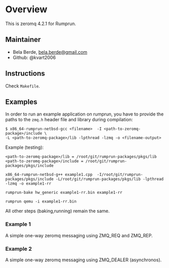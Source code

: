 # Overview

This is zeromq 4.2.1 for Rumprun. 

## Maintainer

* Bela Berde, bela.berde@gmail.com
* Github: @kvart2006

## Instructions
Check ```Makefile```.
## Examples

In order to run an example application on rumprun, you have to provide the paths to the ```zmq.h``` header file and library during compilation: 

```
$ x86_64-rumprun-netbsd-gcc <filename>  -I <path-to-zeromq-package>/include \
-L <path-to-zeromq-package>/lib -lpthread -lzmq -o <filename-output>
```
Example (testing):
```
<path-to-zeromq-package>/lib = /root/git/rumprun-packages/pkgs/lib
<path-to-zeromq-package>/include = /root/git/rumprun-packages/pkgs/include

x86_64-rumprun-netbsd-g++ example1.cpp  -I/root/git/rumprun-packages/pkgs/include -L/root/git/rumprun-packages/pkgs/lib -lpthread -lzmq -o example1-rr

rumprun-bake hw_generic example1-rr.bin example1-rr

rumprun qemu -i example1-rr.bin
```
All other steps (baking,running) remain the same.

### Example 1
A simple one-way zeromq messaging using ZMQ_REQ and ZMQ_REP. 

### Example 2
A simple one-way zeromq messaging using ZMQ_DEALER (asynchronos). 
